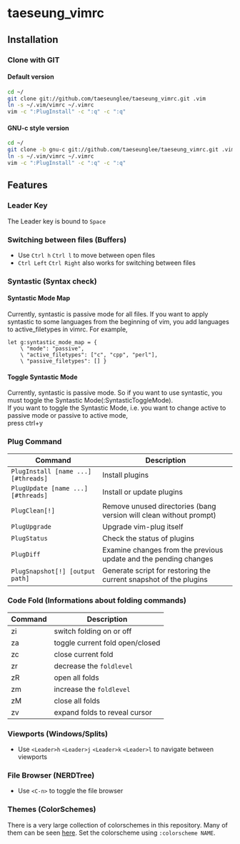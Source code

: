 # taeseung_vimrc

## Installation
### Clone with GIT
#### Default version
```bash
cd ~/
git clone git://github.com/taeseunglee/taeseung_vimrc.git .vim
ln -s ~/.vim/vimrc ~/.vimrc
vim -c ":PlugInstall" -c ":q" -c ":q"
```

#### GNU-c style version
```bash
cd ~/
git clone -b gnu-c git://github.com/taeseunglee/taeseung_vimrc.git .vim
ln -s ~/.vim/vimrc ~/.vimrc
vim -c ":PlugInstall" -c ":q" -c ":q"
```


## Features
### Leader Key
The Leader key is bound to `Space`

### Switching between files (Buffers)

* Use `Ctrl h` `Ctrl l` to move between open files
* `Ctrl Left` `Ctrl Right` also works for switching between files


### Syntastic (Syntax check)
#### Syntastic Mode Map
Currently, syntastic is passive mode for all files.
If you want to apply syntastic to some languages from the beginning of vim,
you add languages to active_filetypes in vimrc. For example,
``` vim
let g:syntastic_mode_map = {
    \ "mode": "passive",
    \ "active_filetypes": ["c", "cpp", "perl"],
    \ "passive_filetypes": [] }
```

#### Toggle Syntastic Mode
Currently, syntastic is passive mode. So if you want to use syntastic, you must
toggle the Syntastic Mode(:SyntasticToggleMode).  
If you want to toggle the Syntastic Mode,
i.e. you want to change active to passive mode or passive to active mode,  
press ctrl+y

### Plug Command

| Command                             | Description                                                        |
| ----------------------------------- | ------------------------------------------------------------------ |
| `PlugInstall [name ...] [#threads]` | Install plugins                                                    |
| `PlugUpdate [name ...] [#threads]`  | Install or update plugins                                          |
| `PlugClean[!]`                      | Remove unused directories (bang version will clean without prompt) |
| `PlugUpgrade`                       | Upgrade vim-plug itself                                            |
| `PlugStatus`                        | Check the status of plugins                                        |
| `PlugDiff`                          | Examine changes from the previous update and the pending changes   |
| `PlugSnapshot[!] [output path]`     | Generate script for restoring the current snapshot of the plugins  |


### Code Fold (Informations about folding commands)

| Command | Description                     |
| ------- | ------------------------------- |
| zi      | switch folding on or off        |
| za      | toggle current fold open/closed |
| zc      | close current fold              |
| zr      | decrease the `foldlevel`        |
| zR      | open all folds                  |
| zm      | increase the `foldlevel`        |
| zM      | close all folds                 |
| zv      | expand folds to reveal cursor   |

### Viewports (Windows/Splits)

* Use `<Leader>h` `<Leader>j` `<Leader>k` `<Leader>l` to navigate between viewports

### File Browser (NERDTree)

* Use `<C-n>` to toggle the file browser

### Themes (ColorSchemes)

There is a very large collection of colorschemes in this repository.
Many of them can be seen [here](http://vimcolors.com/).
Set the colorscheme using `:colorscheme NAME`.
